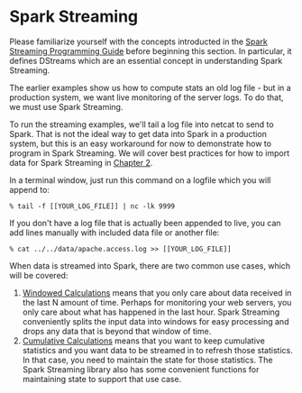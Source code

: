 # Spark Streaming

Please familiarize yourself with the concepts introducted in the
[Spark Streaming Programming Guide](https://spark.apache.org/docs/latest/streaming-programming-guide.html)
before beginning this section.  In particular, it defines DStreams which are an
essential concept in understanding Spark Streaming.

The earlier examples show us how to compute stats an old log file - but
in a production system, we want live monitoring of the server logs.
To do that, we must use Spark Streaming.

To run the streaming examples, we'll tail a log file into netcat to send to Spark.
That is not the ideal way to get data into Spark in a production system,
but this is an easy workaround for now to demonstrate how to program in
Spark Streaming.  We will cover best practices for how to import data for Spark
Streaming in [Chapter 2](../chapter2/README.md).

In a terminal window, just run this command on a logfile which you will append to:
```
% tail -f [[YOUR_LOG_FILE]] | nc -lk 9999
```

If you don't have a log file that is actually been appended to live, you
can add lines manually with included data file or another file:
```
% cat ../../data/apache.access.log >> [[YOUR_LOG_FILE]]
```

When data is streamed into Spark, there are two common use cases, which will be covered:

1. [Windowed Calculations](windows.md) means that you only care about data received in the last N amount of time.  Perhaps for monitoring your web servers, you only care about what has happened in the last hour.  Spark Streaming conveniently splits the input data into windows for easy processing and drops any data that is beyond that window of time.
1. [Cumulative Calculations](total.md) means that you want to keep cumulative statistics and you want data to be streamed in to refresh those statistics.  In that case, you need to maintain the state for those statistics.  The Spark Streaming library also has some convenient functions for maintaining state to support that use case.
